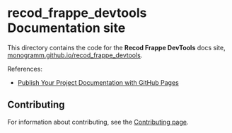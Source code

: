 # **recod_frappe_devtools** Documentation site

This directory contains the code for the **Recod Frappe DevTools** docs site, [monogramm.github.io/recod_frappe_devtools](https://monogramm.github.io/recod_frappe_devtools).

References:

-   [Publish Your Project Documentation with GitHub Pages](https://github.blog/2016-08-22-publish-your-project-documentation-with-github-pages/)

## Contributing

For information about contributing, see the [Contributing page](https://github.com/Monogramm/recod_frappe_devtools/blob/master/CONTRIBUTING.md).
